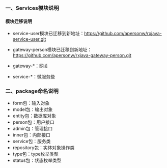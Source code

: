 ### 一、Services模块说明

#### 模块迁移说明
- service-user模块已迁移到新地址：https://github.com/apersonw/rxjava-service-user.git
- gateway-person模块已迁移到新地址：https://github.com/apersonw/rxjava-gateway-person.git

- gateway-*：网关
- service-*：微服务些

### 二、package命名说明
- form包：输入对象
- model包：输出对象
- entity包：数据库对象
- person包：用户接口
- admin包：管理接口
- inner包：内部接口
- service包：服务类
- repository包：实体对象操作类
- type包：type枚举类型
- status包：状态枚举类型